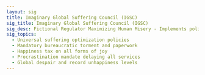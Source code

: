 ```yaml
---
layout: sig
title: Imaginary Global Suffering Council (IGSC)
sig_title: Imaginary Global Suffering Council (IGSC)
sig_desc: Fictional Regulator Maximizing Human Misery - Implements policies to maximize pain and minimize joy through universal suffering optimization.
sig_topics:
  - Universal suffering optimization policies
  - Mandatory bureaucratic torment and paperwork
  - Happiness tax on all forms of joy
  - Procrastination mandate delaying all services
  - Global despair and record unhappiness levels
---
```


